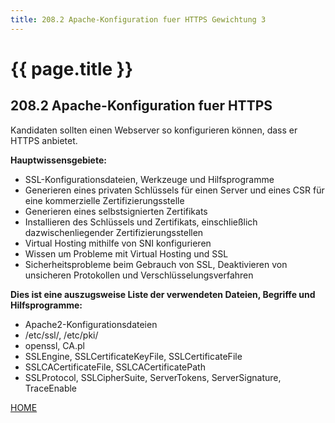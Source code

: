 ```yaml
---
title: 208.2 Apache-Konfiguration fuer HTTPS Gewichtung 3
---
```


# {{ page.title }}

## 208.2 Apache-Konfiguration fuer HTTPS

Kandidaten sollten einen Webserver so konfigurieren können, dass er HTTPS anbietet.

**Hauptwissensgebiete:**
-   SSL-Konfigurationsdateien, Werkzeuge und Hilfsprogramme
-   Generieren eines privaten Schlüssels für einen Server und eines CSR
    für eine kommerzielle Zertifizierungsstelle
-   Generieren eines selbstsignierten Zertifikats
-   Installieren des Schlüssels und Zertifikats, einschließlich
    dazwischenliegender Zertifizierungsstellen
-   Virtual Hosting mithilfe von SNI konfigurieren
-   Wissen um Probleme mit Virtual Hosting und SSL
-   Sicherheitsprobleme beim Gebrauch von SSL, Deaktivieren von
    unsicheren Protokollen und Verschlüsselungsverfahren

**Dies ist eine auszugsweise Liste der verwendeten Dateien, Begriffe und
Hilfsprogramme:**
-   Apache2-Konfigurationsdateien
-   /etc/ssl/, /etc/pki/
-   openssl, CA.pl
-   SSLEngine, SSLCertificateKeyFile, SSLCertificateFile
-   SSLCACertificateFile, SSLCACertificatePath
-   SSLProtocol, SSLCipherSuite, ServerTokens, ServerSignature,
    TraceEnable

[HOME](./)
